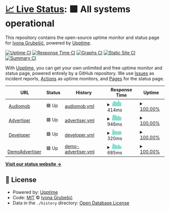 # [📈 Live Status](https://iGrubesic.github.io/expert-disco): <!--live status--> **🟩 All systems operational**

This repository contains the open-source uptime monitor and status page for [Ivona Grubešić](https://iGrubesic.github.io/expert-disco), powered by [Upptime](https://github.com/upptime/upptime).

[![Uptime CI](https://github.com/iGrubesic/expert-disco/workflows/Uptime%20CI/badge.svg)](https://github.com/upptime/upptime/actions?query=workflow%3A%22Uptime+CI%22)
[![Response Time CI](https://github.com/iGrubesic/expert-disco/workflows/Response%20Time%20CI/badge.svg)](https://github.com/upptime/upptime/actions?query=workflow%3A%22Response+Time+CI%22)
[![Graphs CI](https://github.com/iGrubesic/expert-disco/workflows/Graphs%20CI/badge.svg)](https://github.com/upptime/upptime/actions?query=workflow%3A%22Graphs+CI%22)
[![Static Site CI](https://github.com/iGrubesic/expert-disco/workflows/Static%20Site%20CI/badge.svg)](https://github.com/upptime/upptime/actions?query=workflow%3A%22Static+Site+CI%22)
[![Summary CI](https://github.com/iGrubesic/expert-disco/workflows/Summary%20CI/badge.svg)](https://github.com/upptime/upptime/actions?query=workflow%3A%22Summary+CI%22)

With [Upptime](https://upptime.js.org), you can get your own unlimited and free uptime monitor and status page, powered entirely by a GitHub repository. We use [Issues](https://github.com/iGrubesic/expert-disco/issues) as incident reports, [Actions](https://github.com/iGrubesic/expert-disco/actions) as uptime monitors, and [Pages](https://iGrubesic.github.io/expert-disco) for the status page.

<!--start: status pages-->
<!-- This summary is generated by Upptime (https://github.com/upptime/upptime) -->
<!-- Do not edit this manually, your changes will be overwritten -->
<!-- prettier-ignore -->
| URL | Status | History | Response Time | Uptime |
| --- | ------ | ------- | ------------- | ------ |
| <img alt="" src="assets/favicon.ico" height="13"> [Audiomob](https://audiomob.io/) | 🟩 Up | [audiomob.yml](https://github.com/iGrubesic/expert-disco/commits/HEAD/history/audiomob.yml) | <details><summary><img alt="Response time graph" src="./graphs/audiomob/response-time-week.png" height="20"> 414ms</summary><br><a href="https://iGrubesic.github.io/expert-disco/history/audiomob"><img alt="Response time 438" src="https://img.shields.io/endpoint?url=https%3A%2F%2Fraw.githubusercontent.com%2FiGrubesic%2Fexpert-disco%2FHEAD%2Fapi%2Faudiomob%2Fresponse-time.json"></a><br><a href="https://iGrubesic.github.io/expert-disco/history/audiomob"><img alt="24-hour response time 323" src="https://img.shields.io/endpoint?url=https%3A%2F%2Fraw.githubusercontent.com%2FiGrubesic%2Fexpert-disco%2FHEAD%2Fapi%2Faudiomob%2Fresponse-time-day.json"></a><br><a href="https://iGrubesic.github.io/expert-disco/history/audiomob"><img alt="7-day response time 414" src="https://img.shields.io/endpoint?url=https%3A%2F%2Fraw.githubusercontent.com%2FiGrubesic%2Fexpert-disco%2FHEAD%2Fapi%2Faudiomob%2Fresponse-time-week.json"></a><br><a href="https://iGrubesic.github.io/expert-disco/history/audiomob"><img alt="30-day response time 438" src="https://img.shields.io/endpoint?url=https%3A%2F%2Fraw.githubusercontent.com%2FiGrubesic%2Fexpert-disco%2FHEAD%2Fapi%2Faudiomob%2Fresponse-time-month.json"></a><br><a href="https://iGrubesic.github.io/expert-disco/history/audiomob"><img alt="1-year response time 438" src="https://img.shields.io/endpoint?url=https%3A%2F%2Fraw.githubusercontent.com%2FiGrubesic%2Fexpert-disco%2FHEAD%2Fapi%2Faudiomob%2Fresponse-time-year.json"></a></details> | <details><summary><a href="https://iGrubesic.github.io/expert-disco/history/audiomob">100.00%</a></summary><a href="https://iGrubesic.github.io/expert-disco/history/audiomob"><img alt="All-time uptime 100.00%" src="https://img.shields.io/endpoint?url=https%3A%2F%2Fraw.githubusercontent.com%2FiGrubesic%2Fexpert-disco%2FHEAD%2Fapi%2Faudiomob%2Fuptime.json"></a><br><a href="https://iGrubesic.github.io/expert-disco/history/audiomob"><img alt="24-hour uptime 100.00%" src="https://img.shields.io/endpoint?url=https%3A%2F%2Fraw.githubusercontent.com%2FiGrubesic%2Fexpert-disco%2FHEAD%2Fapi%2Faudiomob%2Fuptime-day.json"></a><br><a href="https://iGrubesic.github.io/expert-disco/history/audiomob"><img alt="7-day uptime 100.00%" src="https://img.shields.io/endpoint?url=https%3A%2F%2Fraw.githubusercontent.com%2FiGrubesic%2Fexpert-disco%2FHEAD%2Fapi%2Faudiomob%2Fuptime-week.json"></a><br><a href="https://iGrubesic.github.io/expert-disco/history/audiomob"><img alt="30-day uptime 100.00%" src="https://img.shields.io/endpoint?url=https%3A%2F%2Fraw.githubusercontent.com%2FiGrubesic%2Fexpert-disco%2FHEAD%2Fapi%2Faudiomob%2Fuptime-month.json"></a><br><a href="https://iGrubesic.github.io/expert-disco/history/audiomob"><img alt="1-year uptime 100.00%" src="https://img.shields.io/endpoint?url=https%3A%2F%2Fraw.githubusercontent.com%2FiGrubesic%2Fexpert-disco%2FHEAD%2Fapi%2Faudiomob%2Fuptime-year.json"></a></details>
| <img alt="" src="https://favicons.githubusercontent.com/advertiser.audiomob.io" height="13"> [Advertiser](http://advertiser.audiomob.io/) | 🟩 Up | [advertiser.yml](https://github.com/iGrubesic/expert-disco/commits/HEAD/history/advertiser.yml) | <details><summary><img alt="Response time graph" src="./graphs/advertiser/response-time-week.png" height="20"> 946ms</summary><br><a href="https://iGrubesic.github.io/expert-disco/history/advertiser"><img alt="Response time 1119" src="https://img.shields.io/endpoint?url=https%3A%2F%2Fraw.githubusercontent.com%2FiGrubesic%2Fexpert-disco%2FHEAD%2Fapi%2Fadvertiser%2Fresponse-time.json"></a><br><a href="https://iGrubesic.github.io/expert-disco/history/advertiser"><img alt="24-hour response time 806" src="https://img.shields.io/endpoint?url=https%3A%2F%2Fraw.githubusercontent.com%2FiGrubesic%2Fexpert-disco%2FHEAD%2Fapi%2Fadvertiser%2Fresponse-time-day.json"></a><br><a href="https://iGrubesic.github.io/expert-disco/history/advertiser"><img alt="7-day response time 946" src="https://img.shields.io/endpoint?url=https%3A%2F%2Fraw.githubusercontent.com%2FiGrubesic%2Fexpert-disco%2FHEAD%2Fapi%2Fadvertiser%2Fresponse-time-week.json"></a><br><a href="https://iGrubesic.github.io/expert-disco/history/advertiser"><img alt="30-day response time 1119" src="https://img.shields.io/endpoint?url=https%3A%2F%2Fraw.githubusercontent.com%2FiGrubesic%2Fexpert-disco%2FHEAD%2Fapi%2Fadvertiser%2Fresponse-time-month.json"></a><br><a href="https://iGrubesic.github.io/expert-disco/history/advertiser"><img alt="1-year response time 1119" src="https://img.shields.io/endpoint?url=https%3A%2F%2Fraw.githubusercontent.com%2FiGrubesic%2Fexpert-disco%2FHEAD%2Fapi%2Fadvertiser%2Fresponse-time-year.json"></a></details> | <details><summary><a href="https://iGrubesic.github.io/expert-disco/history/advertiser">100.00%</a></summary><a href="https://iGrubesic.github.io/expert-disco/history/advertiser"><img alt="All-time uptime 100.00%" src="https://img.shields.io/endpoint?url=https%3A%2F%2Fraw.githubusercontent.com%2FiGrubesic%2Fexpert-disco%2FHEAD%2Fapi%2Fadvertiser%2Fuptime.json"></a><br><a href="https://iGrubesic.github.io/expert-disco/history/advertiser"><img alt="24-hour uptime 100.00%" src="https://img.shields.io/endpoint?url=https%3A%2F%2Fraw.githubusercontent.com%2FiGrubesic%2Fexpert-disco%2FHEAD%2Fapi%2Fadvertiser%2Fuptime-day.json"></a><br><a href="https://iGrubesic.github.io/expert-disco/history/advertiser"><img alt="7-day uptime 100.00%" src="https://img.shields.io/endpoint?url=https%3A%2F%2Fraw.githubusercontent.com%2FiGrubesic%2Fexpert-disco%2FHEAD%2Fapi%2Fadvertiser%2Fuptime-week.json"></a><br><a href="https://iGrubesic.github.io/expert-disco/history/advertiser"><img alt="30-day uptime 100.00%" src="https://img.shields.io/endpoint?url=https%3A%2F%2Fraw.githubusercontent.com%2FiGrubesic%2Fexpert-disco%2FHEAD%2Fapi%2Fadvertiser%2Fuptime-month.json"></a><br><a href="https://iGrubesic.github.io/expert-disco/history/advertiser"><img alt="1-year uptime 100.00%" src="https://img.shields.io/endpoint?url=https%3A%2F%2Fraw.githubusercontent.com%2FiGrubesic%2Fexpert-disco%2FHEAD%2Fapi%2Fadvertiser%2Fuptime-year.json"></a></details>
| <img alt="" src="https://favicons.githubusercontent.com/developer.audiomob.io" height="13"> [Developer](https://developer.audiomob.io/) | 🟩 Up | [developer.yml](https://github.com/iGrubesic/expert-disco/commits/HEAD/history/developer.yml) | <details><summary><img alt="Response time graph" src="./graphs/developer/response-time-week.png" height="20"> 320ms</summary><br><a href="https://iGrubesic.github.io/expert-disco/history/developer"><img alt="Response time 348" src="https://img.shields.io/endpoint?url=https%3A%2F%2Fraw.githubusercontent.com%2FiGrubesic%2Fexpert-disco%2FHEAD%2Fapi%2Fdeveloper%2Fresponse-time.json"></a><br><a href="https://iGrubesic.github.io/expert-disco/history/developer"><img alt="24-hour response time 318" src="https://img.shields.io/endpoint?url=https%3A%2F%2Fraw.githubusercontent.com%2FiGrubesic%2Fexpert-disco%2FHEAD%2Fapi%2Fdeveloper%2Fresponse-time-day.json"></a><br><a href="https://iGrubesic.github.io/expert-disco/history/developer"><img alt="7-day response time 320" src="https://img.shields.io/endpoint?url=https%3A%2F%2Fraw.githubusercontent.com%2FiGrubesic%2Fexpert-disco%2FHEAD%2Fapi%2Fdeveloper%2Fresponse-time-week.json"></a><br><a href="https://iGrubesic.github.io/expert-disco/history/developer"><img alt="30-day response time 348" src="https://img.shields.io/endpoint?url=https%3A%2F%2Fraw.githubusercontent.com%2FiGrubesic%2Fexpert-disco%2FHEAD%2Fapi%2Fdeveloper%2Fresponse-time-month.json"></a><br><a href="https://iGrubesic.github.io/expert-disco/history/developer"><img alt="1-year response time 348" src="https://img.shields.io/endpoint?url=https%3A%2F%2Fraw.githubusercontent.com%2FiGrubesic%2Fexpert-disco%2FHEAD%2Fapi%2Fdeveloper%2Fresponse-time-year.json"></a></details> | <details><summary><a href="https://iGrubesic.github.io/expert-disco/history/developer">100.00%</a></summary><a href="https://iGrubesic.github.io/expert-disco/history/developer"><img alt="All-time uptime 100.00%" src="https://img.shields.io/endpoint?url=https%3A%2F%2Fraw.githubusercontent.com%2FiGrubesic%2Fexpert-disco%2FHEAD%2Fapi%2Fdeveloper%2Fuptime.json"></a><br><a href="https://iGrubesic.github.io/expert-disco/history/developer"><img alt="24-hour uptime 100.00%" src="https://img.shields.io/endpoint?url=https%3A%2F%2Fraw.githubusercontent.com%2FiGrubesic%2Fexpert-disco%2FHEAD%2Fapi%2Fdeveloper%2Fuptime-day.json"></a><br><a href="https://iGrubesic.github.io/expert-disco/history/developer"><img alt="7-day uptime 100.00%" src="https://img.shields.io/endpoint?url=https%3A%2F%2Fraw.githubusercontent.com%2FiGrubesic%2Fexpert-disco%2FHEAD%2Fapi%2Fdeveloper%2Fuptime-week.json"></a><br><a href="https://iGrubesic.github.io/expert-disco/history/developer"><img alt="30-day uptime 100.00%" src="https://img.shields.io/endpoint?url=https%3A%2F%2Fraw.githubusercontent.com%2FiGrubesic%2Fexpert-disco%2FHEAD%2Fapi%2Fdeveloper%2Fuptime-month.json"></a><br><a href="https://iGrubesic.github.io/expert-disco/history/developer"><img alt="1-year uptime 100.00%" src="https://img.shields.io/endpoint?url=https%3A%2F%2Fraw.githubusercontent.com%2FiGrubesic%2Fexpert-disco%2FHEAD%2Fapi%2Fdeveloper%2Fuptime-year.json"></a></details>
| <img alt="" src="https://favicons.githubusercontent.com/demo.advertiser.audiomob.io" height="13"> [DemoAdvertiser](https://demo.advertiser.audiomob.io/) | 🟩 Up | [demo-advertiser.yml](https://github.com/iGrubesic/expert-disco/commits/HEAD/history/demo-advertiser.yml) | <details><summary><img alt="Response time graph" src="./graphs/demo-advertiser/response-time-week.png" height="20"> 685ms</summary><br><a href="https://iGrubesic.github.io/expert-disco/history/demo-advertiser"><img alt="Response time 807" src="https://img.shields.io/endpoint?url=https%3A%2F%2Fraw.githubusercontent.com%2FiGrubesic%2Fexpert-disco%2FHEAD%2Fapi%2Fdemo-advertiser%2Fresponse-time.json"></a><br><a href="https://iGrubesic.github.io/expert-disco/history/demo-advertiser"><img alt="24-hour response time 641" src="https://img.shields.io/endpoint?url=https%3A%2F%2Fraw.githubusercontent.com%2FiGrubesic%2Fexpert-disco%2FHEAD%2Fapi%2Fdemo-advertiser%2Fresponse-time-day.json"></a><br><a href="https://iGrubesic.github.io/expert-disco/history/demo-advertiser"><img alt="7-day response time 685" src="https://img.shields.io/endpoint?url=https%3A%2F%2Fraw.githubusercontent.com%2FiGrubesic%2Fexpert-disco%2FHEAD%2Fapi%2Fdemo-advertiser%2Fresponse-time-week.json"></a><br><a href="https://iGrubesic.github.io/expert-disco/history/demo-advertiser"><img alt="30-day response time 807" src="https://img.shields.io/endpoint?url=https%3A%2F%2Fraw.githubusercontent.com%2FiGrubesic%2Fexpert-disco%2FHEAD%2Fapi%2Fdemo-advertiser%2Fresponse-time-month.json"></a><br><a href="https://iGrubesic.github.io/expert-disco/history/demo-advertiser"><img alt="1-year response time 807" src="https://img.shields.io/endpoint?url=https%3A%2F%2Fraw.githubusercontent.com%2FiGrubesic%2Fexpert-disco%2FHEAD%2Fapi%2Fdemo-advertiser%2Fresponse-time-year.json"></a></details> | <details><summary><a href="https://iGrubesic.github.io/expert-disco/history/demo-advertiser">100.00%</a></summary><a href="https://iGrubesic.github.io/expert-disco/history/demo-advertiser"><img alt="All-time uptime 100.00%" src="https://img.shields.io/endpoint?url=https%3A%2F%2Fraw.githubusercontent.com%2FiGrubesic%2Fexpert-disco%2FHEAD%2Fapi%2Fdemo-advertiser%2Fuptime.json"></a><br><a href="https://iGrubesic.github.io/expert-disco/history/demo-advertiser"><img alt="24-hour uptime 100.00%" src="https://img.shields.io/endpoint?url=https%3A%2F%2Fraw.githubusercontent.com%2FiGrubesic%2Fexpert-disco%2FHEAD%2Fapi%2Fdemo-advertiser%2Fuptime-day.json"></a><br><a href="https://iGrubesic.github.io/expert-disco/history/demo-advertiser"><img alt="7-day uptime 100.00%" src="https://img.shields.io/endpoint?url=https%3A%2F%2Fraw.githubusercontent.com%2FiGrubesic%2Fexpert-disco%2FHEAD%2Fapi%2Fdemo-advertiser%2Fuptime-week.json"></a><br><a href="https://iGrubesic.github.io/expert-disco/history/demo-advertiser"><img alt="30-day uptime 100.00%" src="https://img.shields.io/endpoint?url=https%3A%2F%2Fraw.githubusercontent.com%2FiGrubesic%2Fexpert-disco%2FHEAD%2Fapi%2Fdemo-advertiser%2Fuptime-month.json"></a><br><a href="https://iGrubesic.github.io/expert-disco/history/demo-advertiser"><img alt="1-year uptime 100.00%" src="https://img.shields.io/endpoint?url=https%3A%2F%2Fraw.githubusercontent.com%2FiGrubesic%2Fexpert-disco%2FHEAD%2Fapi%2Fdemo-advertiser%2Fuptime-year.json"></a></details>

<!--end: status pages-->

[**Visit our status website →**](https://iGrubesic.github.io/expert-disco)

## 📄 License

- Powered by: [Upptime](https://github.com/upptime/upptime)
- Code: [MIT](./LICENSE) © [Ivona Grubešić](https://iGrubesic.github.io/expert-disco)
- Data in the `./history` directory: [Open Database License](https://opendatacommons.org/licenses/odbl/1-0/)
